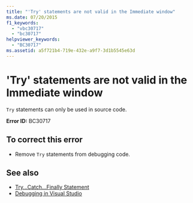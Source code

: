 ```yaml
---
title: "'Try' statements are not valid in the Immediate window"
ms.date: 07/20/2015
f1_keywords: 
  - "vbc30717"
  - "bc30717"
helpviewer_keywords: 
  - "BC30717"
ms.assetid: a5f721b4-719e-432e-a9f7-3d1b5545e63d
---
```

# 'Try' statements are not valid in the Immediate window
`Try` statements can only be used in source code.  
  
 **Error ID:** BC30717  
  
## To correct this error  
  
- Remove `Try` statements from debugging code.  
  
## See also

- [Try...Catch...Finally Statement](../../visual-basic/language-reference/statements/try-catch-finally-statement.md)
- [Debugging in Visual Studio](/visualstudio/debugger/debugger-feature-tour)
